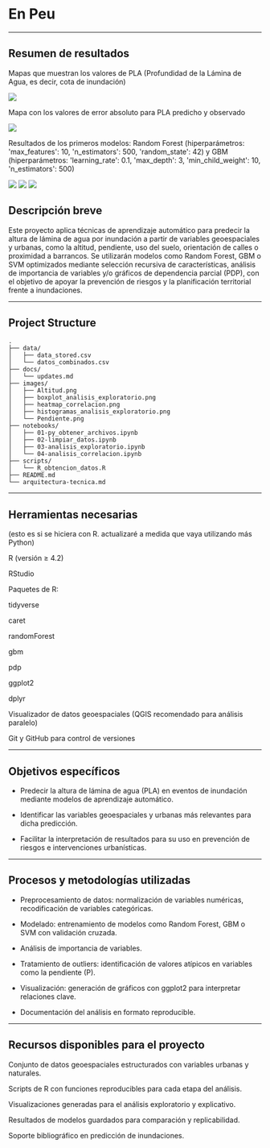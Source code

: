 # En Peu

---

## Resumen de resultados

Mapas que muestran los valores de PLA (Profundidad de la Lámina de Agua, es decir, cota de inundación)

<img src="../images/mapa_predicciones_PLA.png" />

Mapa con los valores de error absoluto para PLA predicho y observado

<img src="../images/mapa_error_absoluto.png" />

Resultados de los primeros modelos: Random Forest (hiperparámetros: 'max_features': 10, 'n_estimators': 500, 'random_state': 42) y GBM (hiperparámetros: 'learning_rate': 0.1, 'max_depth': 3, 'min_child_weight': 10, 'n_estimators': 500)

<img src="../images/R2_gbm_rf.png" />

<img src="../images/RMSE_gbm_rf.png" />

<img src="../images/MAE_gbm_rf.png" />



## Descripción breve

Este proyecto aplica técnicas de aprendizaje automático para predecir la altura de lámina de agua por inundación a partir de variables geoespaciales y urbanas, como la altitud, pendiente, uso del suelo, orientación de calles o proximidad a barrancos. Se utilizarán modelos como Random Forest, GBM o SVM optimizados mediante selección recursiva de características, análisis de importancia de variables y/o gráficos de dependencia parcial (PDP), con el objetivo de apoyar la prevención de riesgos y la planificación territorial frente a inundaciones.

---

## Project Structure

```
.
├── data/
│   ├── data_stored.csv
│   └── datos_combinados.csv
├── docs/
│   └── updates.md
├── images/
│   ├── Altitud.png
│   ├── boxplot_analisis_exploratorio.png
│   ├── heatmap_correlacion.png
│   ├── histogramas_analisis_exploratorio.png
│   └── Pendiente.png
├── notebooks/
│   ├── 01-py_obtener_archivos.ipynb
│   ├── 02-limpiar_datos.ipynb
│   ├── 03-analisis_exploratorio.ipynb
│   └── 04-analisis_correlacion.ipynb
├── scripts/
│   └── R_obtencion_datos.R
├── README.md
└── arquitectura-tecnica.md
```

---

## Herramientas necesarias

(esto es si se hiciera con R. actualizaré a medida que vaya utilizando más Python)

R (versión ≥ 4.2)

RStudio

Paquetes de R:

tidyverse

caret

randomForest

gbm

pdp

ggplot2

dplyr

Visualizador de datos geoespaciales (QGIS recomendado para análisis paralelo)

Git y GitHub para control de versiones

---

## Objetivos específicos

* Predecir la altura de lámina de agua (PLA) en eventos de inundación mediante modelos de aprendizaje automático.

* Identificar las variables geoespaciales y urbanas más relevantes para dicha predicción.

* Facilitar la interpretación de resultados para su uso en prevención de riesgos e intervenciones urbanísticas.

---

## Procesos y metodologías utilizadas

* Preprocesamiento de datos: normalización de variables numéricas, recodificación de variables categóricas.

* Modelado: entrenamiento de modelos como Random Forest, GBM o SVM con validación cruzada.

* Análisis de importancia de variables.

* Tratamiento de outliers: identificación de valores atípicos en variables como la pendiente (P).

* Visualización: generación de gráficos con ggplot2 para interpretar relaciones clave.

* Documentación del análisis en formato reproducible.

---

## Recursos disponibles para el proyecto

Conjunto de datos geoespaciales estructurados con variables urbanas y naturales.

Scripts de R con funciones reproducibles para cada etapa del análisis.

Visualizaciones generadas para el análisis exploratorio y explicativo.

Resultados de modelos guardados para comparación y replicabilidad.

Soporte bibliográfico en predicción de inundaciones.
